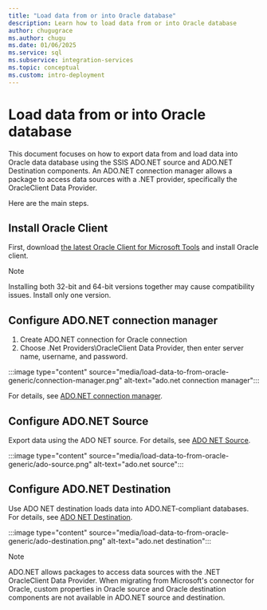 ```yaml
---
title: "Load data from or into Oracle database"
description: Learn how to load data from or into Oracle database
author: chugugrace
ms.author: chugu
ms.date: 01/06/2025
ms.service: sql
ms.subservice: integration-services
ms.topic: conceptual
ms.custom: intro-deployment
---
```


# Load data from or into Oracle database

This document focuses on how to export data from and load data into Oracle data database using the SSIS ADO.NET source and ADO.NET Destination components. An ADO.NET connection manager allows a package to access data sources with a .NET provider, specifically the OracleClient Data Provider.

Here are the main steps.

## Install Oracle Client

First, download [the latest Oracle Client for Microsoft Tools](https://www.oracle.com/technetwork/database/windows/downloads/index-090165.html) and install Oracle client.

> [!NOTE]
> Installing both 32-bit and 64-bit versions together may cause compatibility issues. Install only one version.

## Configure ADO.NET connection manager

1. Create ADO.NET connection for Oracle connection
1. Choose .Net Providers\OracleClient Data Provider, then enter server name, username, and password.

:::image type="content" source="media/load-data-to-from-oracle-generic/connection-manager.png" alt-text="ado.net connection manager":::

For details, see [ADO.NET connection manager](connection-manager/ado-net-connection-manager.md).

## Configure ADO.NET Source

Export data using the ADO NET source. For details, see [ADO NET Source](data-flow/ado-net-source.md).

:::image type="content" source="media/load-data-to-from-oracle-generic/ado-source.png" alt-text="ado.net source":::

## Configure ADO.NET Destination

Use ADO NET destination loads data into ADO.NET-compliant databases. For details, see [ADO NET Destination](data-flow/ado-net-destination.md).

:::image type="content" source="media/load-data-to-from-oracle-generic/ado-destination.png" alt-text="ado.net destination":::

> [!NOTE]
> ADO.NET allows packages to access data sources with the .NET OracleClient Data Provider. When migrating from Microsoft's connector for Oracle, custom properties in Oracle source and Oracle destination components are not available in ADO.NET source and destination.